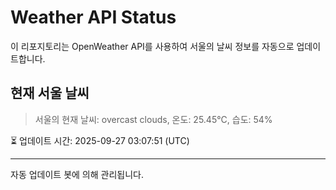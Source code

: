
# Weather API Status

이 리포지토리는 OpenWeather API를 사용하여 서울의 날씨 정보를 자동으로 업데이트합니다.

## 현재 서울 날씨
> 서울의 현재 날씨: overcast clouds, 온도: 25.45°C, 습도: 54%

⏳ 업데이트 시간: 2025-09-27 03:07:51 (UTC)

---
자동 업데이트 봇에 의해 관리됩니다.
